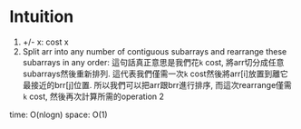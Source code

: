 # Intuition

1. +/- x: cost x
2. Split arr into any number of contiguous subarrays and rearrange these subarrays in any order: 這句話真正意思是我們花`k` cost, 將arr切分成任意subarrays然後重新排列. 這代表我們僅需一次`k` cost然後將arr[i]放置到離它最接近的brr[j]位置.
所以我們可以把arr跟brr進行排序, 而這次rearrange僅需`k` cost, 然後再次計算所需的operation 2

time: O(nlogn)
space: O(1)